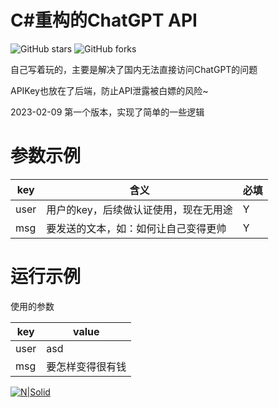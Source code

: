 # C#重构的ChatGPT API

 <a href="https://github.com/XiaozhongMiao/ChatGPTApi-CSharp/stargazers" style="text-decoration:none" >
        <img src="https://img.shields.io/github/stars/XiaozhongMiao/ChatGPTApi-CSharp.svg" alt="GitHub stars"/>
    </a>
    <a href="https://github.com/XiaozhongMiao/ChatGPTApi-CSharp/network" style="text-decoration:none" >
        <img src="https://img.shields.io/github/forks/XiaozhongMiao/ChatGPTApi-CSharp.svg" alt="GitHub forks"/>
    </a>

自己写着玩的，主要是解决了国内无法直接访问ChatGPT的问题

APIKey也放在了后端，防止API泄露被白嫖的风险~

2023-02-09 第一个版本，实现了简单的一些逻辑

# 参数示例

| key    | 含义                                         |必填   |
| --------| -------------------------------------------|-----|
| user    | 用户的key，后续做认证使用，现在无用途         |   Y  |
| msg     | 要发送的文本，如：如何让自己变得更帅          |   Y  |

# 运行示例

使用的参数

| key    | value                                         |
| --------| -------------------------------------------|
| user    | asd                                        |
| msg     | 要怎样变得很有钱                            |

[![N|Solid](https://static.kkws.vip/github/chatgpt/demo.jpg)](https://github.com/XiaozhongMiao/ChatGPTApi-CSharp)

